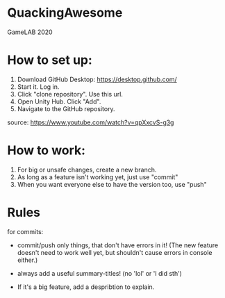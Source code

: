 # QuackingAwesome
GameLAB 2020

# How to set up:

1. Download GitHub Desktop: https://desktop.github.com/
2. Start it. Log in.
3. Click "clone repository". Use this url.
4. Open Unity Hub. Click "Add".
5. Navigate to the GitHub repository.

source: 
https://www.youtube.com/watch?v=qpXxcvS-g3g



# How to work:

1. For big or unsafe changes, create a new branch.
2. As long as a feature isn't working yet, just use "commit"
3. When you want everyone else to have the version too, use "push"

# Rules 
for commits:

- commit/push only things, that don't have errors in it!
(The new feature doesn't need to work well yet, but shouldn't cause errors in console either.)

- always add a useful summary-titles! 
(no 'lol' or 'I did sth')

- If it's a big feature, add a despribtion to explain.



